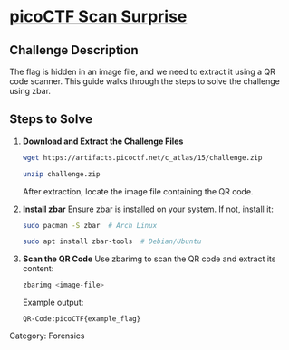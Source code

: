 # [picoCTF Scan Surprise](https://play.picoctf.org/practice/challenge/444)

## Challenge Description
The flag is hidden in an image file, and we need to extract it using a QR code scanner. This guide walks through the steps to solve the challenge using zbar.

## Steps to Solve

1. **Download and Extract the Challenge Files**
   ```bash
   wget https://artifacts.picoctf.net/c_atlas/15/challenge.zip
   ```


   ```bash
   unzip challenge.zip
   ```
   After extraction, locate the image file containing the QR code.

2. **Install zbar**
   Ensure zbar is installed on your system. If not, install it:
   ```bash
   sudo pacman -S zbar  # Arch Linux
   ```

   ```bash
   sudo apt install zbar-tools  # Debian/Ubuntu
   ```

3. **Scan the QR Code**
   Use zbarimg to scan the QR code and extract its content:
   ```bash
   zbarimg <image-file>
   ```

   Example output:
   ```
   QR-Code:picoCTF{example_flag}
   ```

Category: Forensics